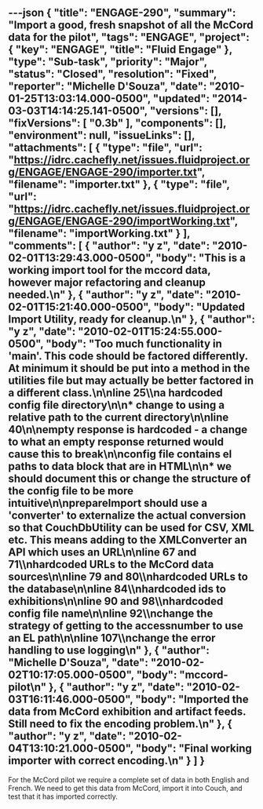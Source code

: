 ---json
{
  "title": "ENGAGE-290",
  "summary": "Import a good, fresh snapshot of all the McCord data for the pilot",
  "tags": "ENGAGE",
  "project": {
    "key": "ENGAGE",
    "title": "Fluid Engage"
  },
  "type": "Sub-task",
  "priority": "Major",
  "status": "Closed",
  "resolution": "Fixed",
  "reporter": "Michelle D'Souza",
  "date": "2010-01-25T13:03:14.000-0500",
  "updated": "2014-03-03T14:14:25.141-0500",
  "versions": [],
  "fixVersions": [
    "0.3b"
  ],
  "components": [],
  "environment": null,
  "issueLinks": [],
  "attachments": [
    {
      "type": "file",
      "url": "https://idrc.cachefly.net/issues.fluidproject.org/ENGAGE/ENGAGE-290/importer.txt",
      "filename": "importer.txt"
    },
    {
      "type": "file",
      "url": "https://idrc.cachefly.net/issues.fluidproject.org/ENGAGE/ENGAGE-290/importWorking.txt",
      "filename": "importWorking.txt"
    }
  ],
  "comments": [
    {
      "author": "y z",
      "date": "2010-02-01T13:29:43.000-0500",
      "body": "This is a working import tool for the mccord data, however major refactoring and cleanup needed.\n"
    },
    {
      "author": "y z",
      "date": "2010-02-01T15:21:40.000-0500",
      "body": "Updated Import Utility, ready for cleanup.\n"
    },
    {
      "author": "y z",
      "date": "2010-02-01T15:24:55.000-0500",
      "body": "Too much functionality in 'main'. This code should be factored differently. At minimum it should be put into a method in the utilities file but may actually be better factored in a different class.\n\nline 25\\\na hardcoded config file directory\n\n* change to using a relative path to the current directory\n\nline 40\n\nempty response is hardcoded - a change to what an empty response returned would cause this to break\n\nconfig file contains el paths to data block that are in HTML\n\n* we should document this or change the structure of the config file to be more intuitive\n\nprepareImport should use a 'converter' to externalize the actual conversion so that CouchDbUtility can be used for CSV, XML etc. This means adding to the XMLConverter an API which uses an URL\n\nline 67 and 71\\\nhardcoded URLs to the McCord data sources\n\nline 79 and 80\\\nhardcoded URLs to the database\n\nline 84\\\nhardcoded ids to exhibitions\n\nline 90 and 98\\\nhardcoded config file name\n\nline 92\\\nchange the strategy of getting to the accessnumber to use an EL path\n\nline 107\\\nchange the error handling to use logging\n"
    },
    {
      "author": "Michelle D'Souza",
      "date": "2010-02-02T10:17:05.000-0500",
      "body": "mccord-pilot\n"
    },
    {
      "author": "y z",
      "date": "2010-02-03T16:11:46.000-0500",
      "body": "Imported the data from McCord exhibition and artifact feeds. Still need to fix the encoding problem.\n"
    },
    {
      "author": "y z",
      "date": "2010-02-04T13:10:21.000-0500",
      "body": "Final working importer with correct encoding.\n"
    }
  ]
}
---
For the McCord pilot we require a complete set of data in both English and French. We need to get this data from McCord, import it into Couch, and test that it has imported correctly.&#x20;

        